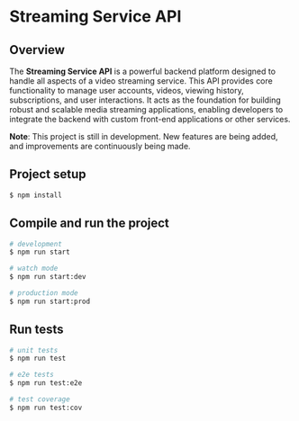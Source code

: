 # Streaming Service API

## Overview

The **Streaming Service API** is a powerful backend platform designed to handle all aspects of a video streaming service. This API provides core functionality to manage user accounts, videos, viewing history, subscriptions, and user interactions. It acts as the foundation for building robust and scalable media streaming applications, enabling developers to integrate the backend with custom front-end applications or other services.

**Note**: This project is still in development. New features are being added, and improvements are continuously being made.

## Project setup

```bash
$ npm install
```

## Compile and run the project

```bash
# development
$ npm run start

# watch mode
$ npm run start:dev

# production mode
$ npm run start:prod
```

## Run tests

```bash
# unit tests
$ npm run test

# e2e tests
$ npm run test:e2e

# test coverage
$ npm run test:cov
```
